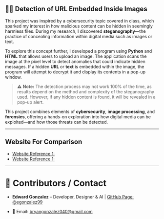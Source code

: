## 🕵️‍♂️ Detection of URL Embedded Inside Images

This project was inspired by a cybersecurity topic covered in class, which sparked my interest in how malicious content can be hidden in seemingly harmless files. During my research, I discovered **steganography**—the practice of concealing information within digital media such as images or text.

To explore this concept further, I developed a program using **Python** and **HTML** that allows users to upload an image. The application scans the image at the pixel level to detect anomalies that could indicate hidden messages. If a hidden **URL** or **text** is embedded within the image, the program will attempt to decrypt it and display its contents in a pop-up window.

> ⚠️ **Note:** The detection process may not work 100% of the time, as results depend on the method and complexity of the steganography used. However, if any hidden content is found, it will be revealed in a pop-up alert.

This project combines elements of **cybersecurity**, **image processing**, and **forensics**, offering a hands-on exploration into how digital media can be exploited—and how those threats can be detected.

---

## Website For Comparison

* [Website Reference 1: ](https://www.xhcode.com/converter/steganographic-decoder.html)
* [Website Reference 1: ](https://futureboy.us/stegano/decinput.html)

---

# 👥 Contributors / Contact
* **Edward Gonzalez** – Developer, Designer & AI | [GitHub Page: @egonzalez99](https://github.com/egonzalez99)

* 📧 Email: [bryangonzalez040@gmail.com](mailto:bryangonzalez040@gmail.com)
